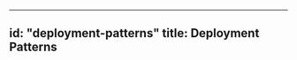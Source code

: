 <!--
 Copyright IBM Corp. All Rights Reserved.

 SPDX-License-Identifier: CC-BY-4.0
 -->
---
id: "deployment-patterns"
title: Deployment Patterns
---
